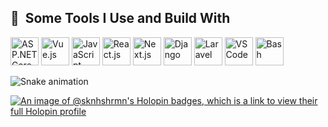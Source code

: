 <h2> 🚀 &nbsp;Some Tools I Use and Build With</h2>
<p align="left">
  <img src="https://cdn.jsdelivr.net/gh/devicons/devicon@latest/icons/dotnetcore/dotnetcore-original.svg" alt="ASP.NET Core" width="45" height="45"/>
  <img src="https://cdn.jsdelivr.net/gh/devicons/devicon@latest/icons/vuejs/vuejs-original.svg" alt="Vue.js" width="45" height="45"/>
  <img src="https://cdn.jsdelivr.net/gh/devicons/devicon@latest/icons/javascript/javascript-original.svg" alt="JavaScript" width="45" height="45"/>
  <img src="https://cdn.jsdelivr.net/gh/devicons/devicon@latest/icons/react/react-original.svg" alt="React.js" width="45" height="45"/>
  <img src="https://cdn.jsdelivr.net/gh/devicons/devicon@latest/icons/nextjs/nextjs-original.svg" alt="Next.js" width="45" height="45"/>
  <img src="https://cdn.jsdelivr.net/gh/devicons/devicon@latest/icons/django/django-plain.svg" alt="Django" width="45" height="45"/>
  <img src="https://cdn.jsdelivr.net/gh/devicons/devicon@latest/icons/laravel/laravel-original.svg" alt="Laravel" width="45" height="45"/>
  <img src="https://cdn.jsdelivr.net/gh/devicons/devicon@latest/icons/vscode/vscode-original.svg" alt="VSCode" width="45" height="45"/>
  <img src="https://cdn.jsdelivr.net/gh/devicons/devicon@latest/icons/bash/bash-original.svg" alt="Bash" width="45" height="45"/>
</p>

![Snake animation](https://github.com/sknhshrmn/sknhshrmn/blob/output/github-contribution-grid-snake.svg)

[![An image of @sknhshrmn's Holopin badges, which is a link to view their full Holopin profile](https://holopin.me/sknhshrmn)](https://holopin.io/@sknhshrmn)

<!--
**sknhshrmn/sknhshrmn** is a ✨ _special_ ✨ repository because its `README.md` (this file) appears on your GitHub profile.

Here are some ideas to get you started:

- 🔭 I’m currently working on ...
- 🌱 I’m currently learning ...
- 👯 I’m looking to collaborate on ...
- 🤔 I’m looking for help with ...
- 💬 Ask me about ...
- 📫 How to reach me: ...
- 😄 Pronouns: ...
- ⚡ Fun fact: ...
-->
